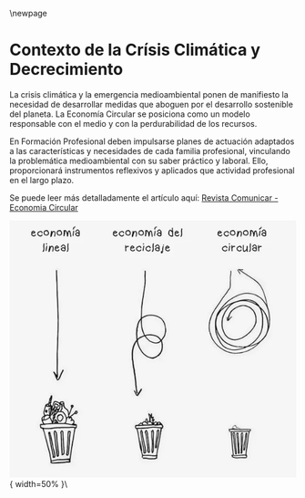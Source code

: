 \newpage

# Contexto de la Crísis Climática y Decrecimiento

La crisis climática y la emergencia medioambiental ponen de manifiesto la necesidad de desarrollar medidas que aboguen por el desarrollo sostenible del planeta. La Economía Circular se posiciona como un modelo responsable con el medio y con la perdurabilidad de los recursos.

En Formación Profesional deben impulsarse planes de actuación adaptados a las características y necesidades de cada familia profesional, vinculando la
problemática medioambiental con su saber práctico y laboral. Ello, proporcionará instrumentos reflexivos y aplicados que actividad profesional en el largo plazo.

Se puede leer más detalladamente el artículo aquí: [Revista Comunicar - Economia Circular](https://www.revistacomunicar.com/index.php?contenido=detalles&numero=73&articulo=73-2022-02])

![Economia Circular](imgs/economiacircular.png){ width=50% }\



